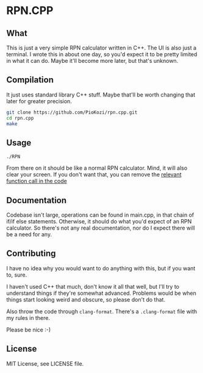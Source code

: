 # RPN.CPP

## What

This is just a very simple RPN calculator written in C++. The UI is
also just a terminal. I wrote this in about one day, so you'd expect
it to be pretty limited in what it can do. Maybe it'll become more
later, but that's unknown.

## Compilation

It just uses standard library C++ stuff. Maybe that'll be worth
changing that later for greater precision.

```bash
git clone https://github.com/PioKozi/rpn.cpp.git
cd rpn.cpp
make
```

## Usage

`./RPN`

From there on it should be like a normal RPN calculator.
Mind, it will also clear your screen. If you don't want that, you can
remove the [relevant function call in the code](https://github.com/PioKozi/rpn.cpp/blob/master/main.cpp#L54)

## Documentation

Codebase isn't large, operations can be found in main.cpp, in that
chain of if/if else statements. Otherwise, it should do what you'd
expect of an RPN calculator. So there's not any real documentation,
nor do I expect there will be a need for any.

## Contributing

I have no idea why you would want to do anything with this, but if you
want to, sure.

I haven't used C++ that much, don't know it all that well, but I'll
try to understand things if they're somewhat advanced. Problems would
be when things start looking weird and obscure, so please don't do
that.

Also throw the code through `clang-format`. There's a `.clang-format`
file with my rules in there.

Please be nice :-)

## License

MIT License, see LICENSE file.
